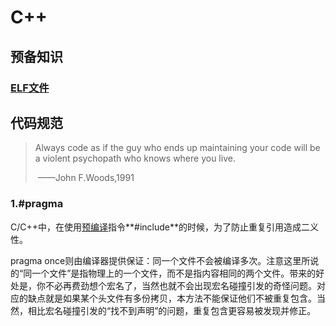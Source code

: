 # C++



## 预备知识

### [ELF文件](https://blog.csdn.net/daide2012/article/details/73065204?ops_request_misc=%257B%2522request%255Fid%2522%253A%2522165820146616782246458941%2522%252C%2522scm%2522%253A%252220140713.130102334..%2522%257D&request_id=165820146616782246458941&biz_id=0&utm_medium=distribute.pc_search_result.none-task-blog-2~all~top_positive~default-1-73065204-null-null.142^v32^experiment_2_v1,185^v2^control&utm_term=elf%E6%96%87%E4%BB%B6&spm=1018.2226.3001.4187)

## 代码规范

>Always code as if the guy who ends up maintaining your code will be a violent psychopath who knows where you live.
>
>​                                                                                                                                   ——John F.Woods,1991

### 1.#pragma

C/C++中，在使用[预编译](https://so.csdn.net/so/search?q=预编译&spm=1001.2101.3001.7020)指令**#include**的时候，为了防止重复引用造成二义性。

pragma once则由编译器提供保证：同一个文件不会被编译多次。注意这里所说的“同一个文件”是指物理上的一个文件，而不是指内容相同的两个文件。带来的好处是，你不必再费劲想个宏名了，当然也就不会出现宏名碰撞引发的奇怪问题。对应的缺点就是如果某个头文件有多份拷贝，本方法不能保证他们不被重复包含。当然，相比宏名碰撞引发的“找不到声明”的问题，重复包含更容易被发现并修正。